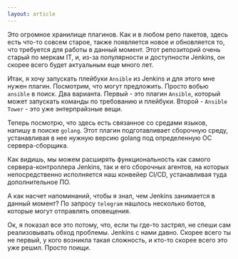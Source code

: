 ```yaml
---
layout: article
---
```

Это огромное хранилище плагинов. Как и в любом репо пакетов, здесь есть что-то совсем старое, также появляется новое и обновляется то, что требуется для работы в данный момент. Этот репозиторий очень старый по меркам IT, и, из-за популярности и доступности Jenkins, он скорее всего будет актуальным еще много лет.

Итак, я хочу запускать плейбуки `Ansible` из Jenkins и для этого мне нужен плагин. Посмотрим, что могут предложить. Просто вобью `ansible` в поиск. Два варианта. Первый - это плагин `Ansible`, который может запускать команды по требованию и плейбуки. Второй - `Ansible Tower` - это уже энтерпрайзные вещи.

Теперь посмотрю, что здесь есть связанное со средами языков, напишу в поиске `golang`. Этот плагин подготавливает сборочную среду, устанавливая в нее нужную версию golang под определенную ОС сервера-сборщика.

Как видишь, мы можем расширять функциональность как самого сервера-контроллера Jenkins, так и его сборочных агентов, на которых непосредственно исполняется наш конвейер CI/CD, устанавливая туда дополнительное ПО.

А как насчет напоминаний, чтобы я знал, чем Jenkins занимается в данный момент? По запросу `telegram` нашлось несколько ботов, которые могут отправлять оповещения.

Ок, я показал все это потому, что, если ты где-то застрял, не спеши сам реализовывать обход проблемы. Jenkins с нами давно. Скорее всего ты не первый, у кого возникла такая сложность, и кто-то скорее всего это уже решил. Просто поищи.
